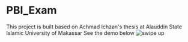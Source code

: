 # PBI_Exam
This project is built based on Achmad Ichzan's thesis at Alauddin State Islamic University of Makassar
See the demo below
![swipe up](https://github.com/achmadichzan/PBI_Exam/assets/122871669/3d7ca9cd-2a58-4c6a-aa17-743f179e8752)
